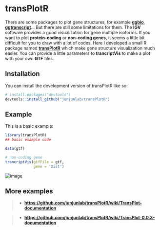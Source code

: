 
# transPlotR

<!-- badges: start -->
<!-- badges: end -->

There  are some packages to plot gene structures, for example [**ggbio**](https://bioconductor.org/packages/release/bioc/html/ggbio.html), [**ggtranscript**](https://github.com/dzhang32/ggtranscript)... But there are still some limitations for them. The **IGV** software provides a good visualization for gene multiple isoforms. If you want to plot **protein-coding** or **non-coding genes**, it seems a little bit difficult for you to draw with a lot of codes. Here I developed a small R package named [**transPlotR**](https://github.com/junjunlab/transPlotR) which make gene structure visualization much easier. You can provide a little parameters to **trancriptVis** to make a plot with your own **GTF** files.

## Installation

You can install the development version of transPlotR like so:

``` r
# install.packages("devtools")
devtools::install_github("junjunlab/transPlotR")
```

## Example

This is a basic example:

``` r
library(transPlotR)
## basic example code

data(gtf)

# non-coding gene
trancriptVis(gtfFile = gtf,
             gene = 'Xist')
```

![image](https://user-images.githubusercontent.com/64965509/178003174-a272c28d-d1fb-49e5-9c85-c427b83982f3.png)

## More examples

> - **https://github.com/junjunlab/transPlotR/wiki/TransPlot-documentation**

> - **https://github.com/junjunlab/transPlotR/wiki/TransPlot-0.0.3-documentation**
